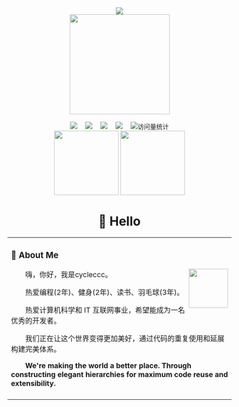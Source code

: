 <div align="center">

  <!-- dynamic typing effect 动态打字效果 -->
  <div>
    <a href="https://cycleccc.github.io/">
      <img src="https://readme-typing-svg.demolab.com?font=Fira+Code&pause=1000&width=435&lines=console.log(%22Hello%2C%20World%22);cycleccc祝您今天愉快!&center=true&size=27" />
    </a>
  </div>

  <!-- knock code pictures 敲代码的图片 -->
  <picture>
    <source media="(prefers-color-scheme: dark)" srcset="https://cdn.jsdelivr.net/gh/sun0225SUN/sun0225SUN/assets/images/coding.gif" />
    <source media="(prefers-color-scheme: light)" srcset="https://cdn.jsdelivr.net/gh/sun0225SUN/sun0225SUN/assets/images/developer.svg" height="225px" />
    <img src="https://cdn.jsdelivr.net/gh/sun0225SUN/sun0225SUN/assets/images/coding.gif" />
  </picture>

  <!-- for beauty 留个空行好看点 -->
  <div>&nbsp;</div>

  <!-- profile logo 个人资料徽标 -->
  <div>
    <a href="https://juejin.cn/user/3769543078978334/"><img src="https://img.shields.io/badge/Juejin-掘金-blue" /></a>&emsp;
    <a href="https://twitter.com/cycleccc/"><img src="https://img.shields.io/badge/Twitter-推特-blue" /></a>&emsp;
<!--     <a href="https://mp.sunguoqi.com"><img src="https://img.shields.io/badge/WeChat-微信-07c160" /></a>&emsp; -->
    <a href="https://space.bilibili.com/226166608/"><img src="https://img.shields.io/badge/Bilibili-B站-ff69b4" /></a>&emsp;
    <a href="https://www.zhihu.com/people/shao-shu-70/"><img src="https://img.shields.io/badge/Zhihu-知乎-blue" /></a>&emsp;
    <!-- visitor statistics logo 访问量统计徽标 -->
    <img src="https://komarev.com/ghpvc/?username=endcycle&label=Views&color=0e75b6&style=flat" alt="访问量统计" />
  </div>

  <div>
<!--     <div align="center"> <img height="137px" src="https://github-readme-stats.vercel.app/api?username=cycleccc&hide_title=true&hide_border=true&show_icons=trueline_height=21&text_color=000&icon_color=000&bg_color=0,ea6161,ffc64d,fffc4d,52fa5a&theme=graywhite" /> </div> -->
<!-- ![Top Langs](https://github-readme-stats.vercel.app/api/top-langs/?username=cycleccc&layout=compact&theme=tokyonight) -->
    
<div align="center">
  <span><img src="https://github-readme-stats.vercel.app/api/top-langs/?username=cycleccc&layout=compact" height=145/></span>
<span><img src="https://github-readme-stats.vercel.app/api?username=cycleccc&count_private=true&show_icons=true" height=145/></span>
</div>



  
  <!-- Snake Code Contribution Map 贪吃蛇代码贡献图 -->
<!--  <picture> -->
<!--     <source media="(prefers-color-scheme: dark)" srcset="https://cdn.jsdelivr.net/gh/sun0225SUN/sun0225SUN/profile-snake-contrib/github-contribution-grid-snake-dark.svg" /> -->
<!--     <source media="(prefers-color-scheme: light)" srcset="https://cdn.jsdelivr.net/gh/sun0225SUN/sun0225SUN/profile-snake-contrib/github-contribution-grid-snake.svg" /> -->
<!--     <img alt="github-snake" src="https://cdn.jsdelivr.net/gh/sun0225SUN/sun0225SUN/profile-snake-contrib/github-contribution-grid-snake-dark.svg" /> -->
<!--   </picture> -->

</div>

#  🙋 Hello

<table>
  
<tr><td>

### 🤺 About Me

<img align="right" width="88" src="https://cdn.jsdelivr.net/gh/sun0225SUN/sun0225SUN/assets/images/jobs.png" />

<p>&emsp;&emsp;嗨，你好，我是cycleccc。</p>
<p>&emsp;&emsp;热爱编程(2年)、健身(2年)、读书、羽毛球(3年)。</p>
<p>&emsp;&emsp;热爱计算机科学和 IT 互联网事业，希望能成为一名优秀的开发者。</p>
<p>&emsp;&emsp;我们正在让这个世界变得更加美好，通过代码的重复使用和延展构建完美体系。</p>
<p><strong>&emsp;&emsp;We're making the world a better place. Through constructing elegant hierarchies for maximum code reuse and extensibility.</strong></p>

</td></tr>

<tr><td>
